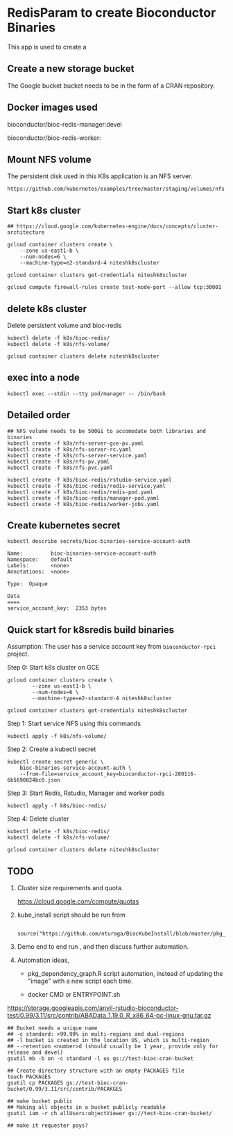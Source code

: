 # RedisParam to create Bioconductor Binaries

This app is used to create a 

## Create a new storage bucket

The Google bucket bucket needs to be in the form of a CRAN repository. 

## Docker images used

bioconductor/bioc-redis-manager:devel

bioconductor/bioc-redis-worker:<list options>

## Mount NFS volume

The persistent disk used in this K8s application is an NFS server. 

	https://github.com/kubernetes/examples/tree/master/staging/volumes/nfs

## Start k8s cluster

	## https://cloud.google.com/kubernetes-engine/docs/concepts/cluster-architecture 

	gcloud container clusters create \
		--zone us-east1-b \
		--num-nodes=6 \
		--machine-type=e2-standard-4 niteshk8scluster

	gcloud container clusters get-credentials niteshk8scluster

	gcloud compute firewall-rules create test-node-port --allow tcp:30001

## delete k8s cluster

Delete persistent volume and bioc-redis

	kubectl delete -f k8s/bioc-redis/
	kubectl delete -f k8s/nfs-volume/

	gcloud container clusters delete niteshk8scluster

## exec into a node

	kubectl exec --stdin --tty pod/manager -- /bin/bash


## Detailed order 

	## NFS volume needs to be 500Gi to accomodate both libraries and binaries
	kubectl create -f k8s/nfs-server-gce-pv.yaml
	kubectl create -f k8s/nfs-server-rc.yaml
	kubectl create -f k8s/nfs-server-service.yaml
	kubectl create -f k8s/nfs-pv.yaml
	kubectl create -f k8s/nfs-pvc.yaml

	kubectl create -f k8s/bioc-redis/rstudio-service.yaml
	kubectl create -f k8s/bioc-redis/redis-service.yaml
	kubectl create -f k8s/bioc-redis/redis-pod.yaml
	kubectl create -f k8s/bioc-redis/manager-pod.yaml
	kubectl create -f k8s/bioc-redis/worker-jobs.yaml

## Create kubernetes secret

	kubectl describe secrets/bioc-binaries-service-account-auth

```
Name:         bioc-binaries-service-account-auth
Namespace:    default
Labels:       <none>
Annotations:  <none>

Type:  Opaque

Data
====
service_account_key:  2353 bytes
```


## Quick start for k8sredis build binaries

Assumption: The user has a service account key from `bioconductor-rpci` project.

Step 0: Start k8s cluster on GCE

	gcloud container clusters create \
			--zone us-east1-b \
			--num-nodes=6 \
			--machine-type=e2-standard-4 niteshk8scluster

	gcloud container clusters get-credentials niteshk8scluster

Step 1: Start service NFS using this commands

	kubectl apply -f k8s/nfs-volume/

Step 2: Create a kubectl secret 

	kubectl create secret generic \
		bioc-binaries-service-account-auth \
		--from-file=service_account_key=bioconductor-rpci-280116-6b5690824bc0.json

Step 3: Start Redis, Rstudio, Manager and worker pods

	kubectl apply -f k8s/bioc-redis/

Step 4: Delete cluster

	kubectl delete -f k8s/bioc-redis/
	kubectl delete -f k8s/nfs-volume/
	
	gcloud container clusters delete niteshk8scluster


## TODO

1. Cluster size requirements and quota.

	https://cloud.google.com/compute/quotas

2. kube_install script should be run from 

		source("https://github.com/nturaga/BiocKubeInstall/blob/master/pkg_dependency_graph.R")

3. Demo end to end run , and then discuss further automation.

4. Automation ideas,

	- pkg_dependency_graph.R script automation, instead of updating the "image" with a new script each time.
	
	- docker CMD or ENTRYPOINT.sh
	

https://storage.googleapis.com/anvil-rstudio-bioconductor-test/0.99/3.11/src/contrib/ABAData_1.19.0_R_x86_64-pc-linux-gnu.tar.gz

	## Bucket needs a unique name
	## -c standard: >99.99% in multi-regions and dual-regions
	## -l bucket is created in the location US, which is multi-region
	## --retention <number>d (should usually be 1 year, provide only for release and devel)
	gsutil mb -b on -c standard -l us gs://test-bioc-cran-bucket

	## Create directory structure with an empty PACKAGES file
	touch PACKAGES
	gsutil cp PACKAGES gs://test-bioc-cran-bucket/0.99/3.11/src/contrib/PACAKGES

	## make bucket public
	## Making all objects in a bucket publicly readable
	gsutil iam -r ch allUsers:objectViewer gs://test-bioc-cran-bucket/
	
	## make it requester pays?
	

